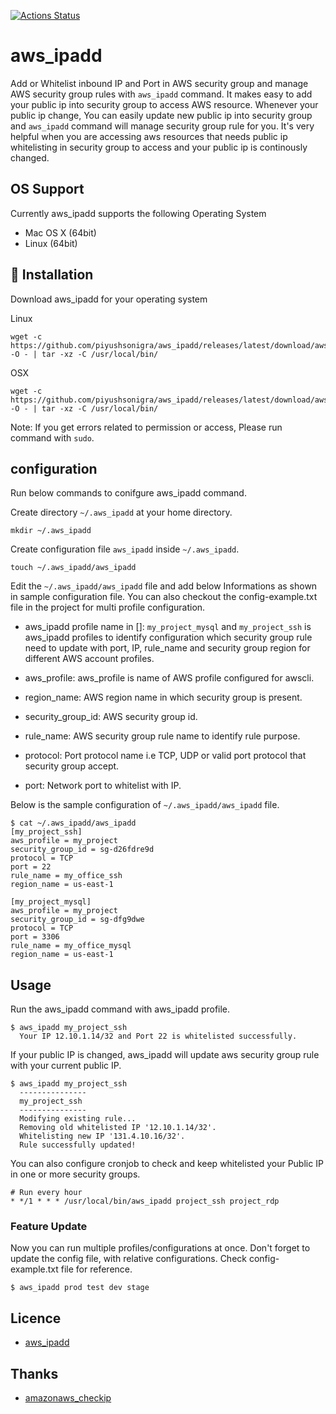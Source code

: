 [![Actions Status](https://github.com/piyushsonigra/aws_ipadd/workflows/Build%20&%20Release/badge.svg)](https://github.com/piyushsonigra/aws_ipadd/actions)


# aws_ipadd

Add or Whitelist inbound IP and Port in AWS security group and manage AWS security group rules with `aws_ipadd` command.
It makes easy to add your public ip into security group to access AWS resource. Whenever your public ip change, You can easily update new public ip into security group and `aws_ipadd` command will manage security group rule for you. It's very helpful when you are accessing aws resources that needs public ip whitelisting in security group to access and your public ip is continously changed.

## OS Support

Currently aws_ipadd supports the following Operating System

- Mac OS X (64bit)
- Linux (64bit)

## :rocket: Installation

Download aws_ipadd for your operating system

  Linux

  ```console
  wget -c https://github.com/piyushsonigra/aws_ipadd/releases/latest/download/aws_ipadd_linux_x64.tar.gz -O - | tar -xz -C /usr/local/bin/
  ```

  OSX

  ```console
  wget -c https://github.com/piyushsonigra/aws_ipadd/releases/latest/download/aws_ipadd_osx_x64.tar.gz -O - | tar -xz -C /usr/local/bin/
  ```

Note: If you get errors related to permission or access, Please run command with `sudo`.

## configuration

Run below commands to conifgure aws_ipadd command.

  Create directory `~/.aws_ipadd` at your home directory.

  ```console
  mkdir ~/.aws_ipadd
  ```

  Create configuration file `aws_ipadd` inside `~/.aws_ipadd`.

  ```console
  touch ~/.aws_ipadd/aws_ipadd
  ```

  Edit the `~/.aws_ipadd/aws_ipadd` file and add below Informations as shown in sample configuration file. You can also checkout the config-example.txt file in the project for multi profile configuration.

  - aws_ipadd profile name in []:
  `my_project_mysql` and `my_project_ssh` is aws_ipadd profiles to identify configuration which security group rule need to update with port, IP, rule_name and security group region for different AWS account profiles.

  - aws_profile:
    aws_profile is name of AWS profile configured for awscli.

  - region_name:
    AWS region name in which security group is present.

  - security_group_id:
    AWS security group id.

  - rule_name:
    AWS security group rule name to identify rule purpose.

  - protocol:
    Port protocol name i.e TCP, UDP or valid port protocol that security group accept.

  - port:
    Network port to whitelist with IP.

  Below is the sample configuration of `~/.aws_ipadd/aws_ipadd` file.

  ```console
  $ cat ~/.aws_ipadd/aws_ipadd
  [my_project_ssh]
  aws_profile = my_project
  security_group_id = sg-d26fdre9d
  protocol = TCP
  port = 22
  rule_name = my_office_ssh
  region_name = us-east-1

  [my_project_mysql]
  aws_profile = my_project
  security_group_id = sg-dfg9dwe
  protocol = TCP
  port = 3306
  rule_name = my_office_mysql
  region_name = us-east-1
  ```

## Usage

Run the aws_ipadd command with aws_ipadd profile.

  ```console
  $ aws_ipadd my_project_ssh
    Your IP 12.10.1.14/32 and Port 22 is whitelisted successfully.
  ```

  If your public IP is changed, aws_ipadd will update aws security group rule with your current public IP.

  ```console
  $ aws_ipadd my_project_ssh
    ---------------
    my_project_ssh
    ---------------
    Modifying existing rule...
    Removing old whitelisted IP '12.10.1.14/32'.
    Whitelisting new IP '131.4.10.16/32'.
    Rule successfully updated!
  ```

  You can also configure cronjob to check and keep whitelisted your Public IP in one or more security groups.

  ```console
  # Run every hour
  * */1 * * * /usr/local/bin/aws_ipadd project_ssh project_rdp
  ```

### Feature Update

Now you can run multiple profiles/configurations at once. Don't forget to update the config file, with relative configurations. Check config-example.txt file for reference.

  ```console
  $ aws_ipadd prod test dev stage
  ```

## Licence

- [aws_ipadd](https://github.com/piyushsonigra/aws_ipadd/blob/master/LICENSE)

## Thanks

- [amazonaws_checkip](https://checkip.amazonaws.com)
